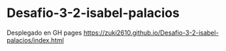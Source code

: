 # Desafio-3-2-isabel-palacios

Desplegado en GH pages https://zuki2610.github.io/Desafio-3-2-isabel-palacios/index.html
